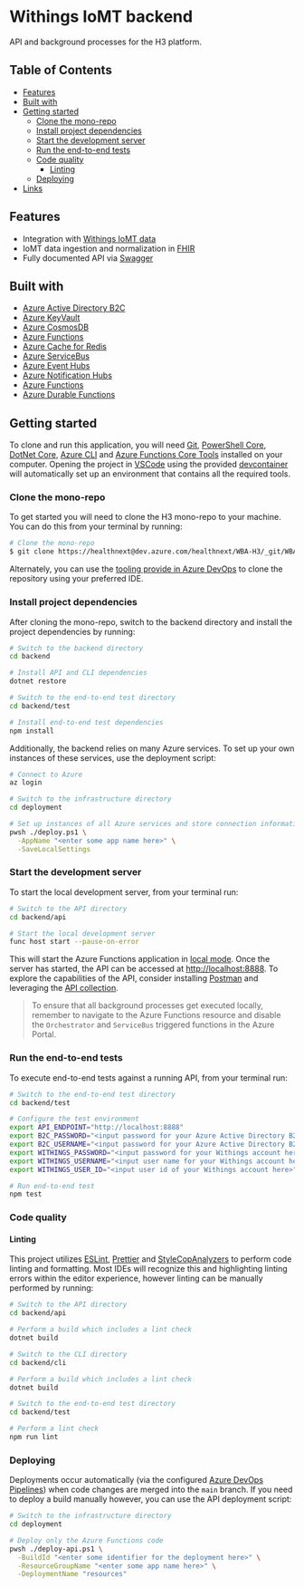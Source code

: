 # Withings IoMT backend

API and background processes for the H3 platform.

## Table of Contents

- [Features](#features)
- [Built with](#built-with)
- [Getting started](#getting-started)
  - [Clone the mono-repo](#clone-the-mono-repo)
  - [Install project dependencies](#install-project-dependencies)
  - [Start the development server](#start-the-development-server)
  - [Run the end-to-end tests](#run-the-end-to-end-tests)
  - [Code quality](#code-quality)
    - [Linting](#linting)
  - [Deploying](#deploying)
- [Links](#links)

## Features

- Integration with [Withings IoMT data](http://developer.withings.com/oauth2/#section/Introduction)
- IoMT data ingestion and normalization in [FHIR](https://docs.microsoft.com/en-us/azure/healthcare-apis/overview)
- Fully documented API via [Swagger](https://swagger.io/docs/specification/2-0/what-is-swagger/)

## Built with

- [Azure Active Directory B2C](https://azure.microsoft.com/en-us/services/active-directory/external-identities/b2c/)
- [Azure KeyVault](https://docs.microsoft.com/en-us/azure/key-vault/general/overview)
- [Azure CosmosDB](https://docs.microsoft.com/en-us/azure/cosmos-db/introduction)
- [Azure Functions](https://docs.microsoft.com/en-us/azure/azure-functions/functions-overview)
- [Azure Cache for Redis](https://docs.microsoft.com/en-us/azure/azure-cache-for-redis/cache-overview)
- [Azure ServiceBus](https://docs.microsoft.com/en-us/azure/service-bus-messaging/service-bus-messaging-overview)
- [Azure Event Hubs](https://docs.microsoft.com/en-us/azure/event-hubs/event-hubs-about)
- [Azure Notification Hubs](https://docs.microsoft.com/en-us/azure/notification-hubs/notification-hubs-push-notification-overview)
- [Azure Functions](https://docs.microsoft.com/en-us/azure/azure-functions/functions-overview)
- [Azure Durable Functions](https://docs.microsoft.com/en-us/azure/azure-functions/durable/durable-functions-overview)

## Getting started

To clone and run this application, you will need [Git](https://git-scm.com/), [PowerShell Core](https://docs.microsoft.com/en-us/powershell/scripting/install/installing-powershell), [DotNet Core](https://docs.microsoft.com/en-us/dotnet/core/install/), [Azure CLI](https://docs.microsoft.com/en-us/cli/azure/install-azure-cli) and [Azure Functions Core Tools](https://docs.microsoft.com/en-us/azure/azure-functions/functions-run-local) installed on your computer. Opening the project in [VSCode](https://code.visualstudio.com/) using the provided [devcontainer](https://code.visualstudio.com/docs/remote/containers) will automatically set up an environment that contains all the required tools.

### Clone the mono-repo

To get started you will need to clone the H3 mono-repo to your machine. You can do this from your terminal by running:

```sh
# Clone the mono-repo
$ git clone https://healthnext@dev.azure.com/healthnext/WBA-H3/_git/WBA-H3
```

Alternately, you can use the [tooling provide in Azure DevOps](https://docs.microsoft.com/en-us/azure/devops/repos/git/clone?view=azure-devops&tabs=visual-studio) to clone the repository using your preferred IDE.

### Install project dependencies

After cloning the mono-repo, switch to the backend directory and install the project dependencies by running:

```sh
# Switch to the backend directory
cd backend

# Install API and CLI dependencies
dotnet restore
```

```sh
# Switch to the end-to-end test directory
cd backend/test

# Install end-to-end test dependencies
npm install
```

Additionally, the backend relies on many Azure services. To set up your own instances of these services, use the deployment script:

```sh
# Connect to Azure
az login

# Switch to the infrastructure directory
cd deployment

# Set up instances of all Azure services and store connection information
pwsh ./deploy.ps1 \
  -AppName "<enter some app name here>" \
  -SaveLocalSettings
```

### Start the development server

To start the local development server, from your terminal run:

```sh
# Switch to the API directory
cd backend/api

# Start the local development server
func host start --pause-on-error
```

This will start the Azure Functions application in [local mode](https://docs.microsoft.com/en-us/azure/azure-functions/functions-develop-local). Once the server has started, the API can be accessed at [http://localhost:8888](http://localhost:8888/swagger.json). To explore the capabilities of the API, consider installing [Postman](https://www.postman.com/product/api-client/) and leveraging the [API collection](./api.postman_collection.json).

> To ensure that all background processes get executed locally, remember to navigate to the Azure Functions resource and disable the `Orchestrator` and `ServiceBus` triggered functions in the Azure Portal.

### Run the end-to-end tests

To execute end-to-end tests against a running API, from your terminal run:

```sh
# Switch to the end-to-end test directory
cd backend/test

# Configure the test environment
export API_ENDPOINT="http://localhost:8888"
export B2C_PASSWORD="<input password for your Azure Active Directory B2C account here>"
export B2C_USERNAME="<input password for your Azure Active Directory B2C account here>"
export WITHINGS_PASSWORD="<input password for your Withings account here>"
export WITHINGS_USERNAME="<input user name for your Withings account here>"
export WITHINGS_USER_ID="<input user id of your Withings account here>"

# Run end-to-end test
npm test
```

### Code quality

#### Linting

This project utilizes [ESLint](https://eslint.org/), [Prettier](https://prettier.io/) and [StyleCopAnalyzers](https://github.com/DotNetAnalyzers/StyleCopAnalyzers) to perform code linting and formatting. Most IDEs will recognize this and highlighting linting errors within the editor experience, however linting can be manually performed by running:

```sh
# Switch to the API directory
cd backend/api

# Perform a build which includes a lint check
dotnet build
```

```sh
# Switch to the CLI directory
cd backend/cli

# Perform a build which includes a lint check
dotnet build
```

```sh
# Switch to the end-to-end test directory
cd backend/test

# Perform a lint check
npm run lint
```

### Deploying

Deployments occur automatically (via the configured [Azure DevOps Pipelines](https://dev.azure.com/healthnext/WBA-H3/_build)) when code changes are merged into the `main` branch. If you need to deploy a build manually however, you can use the API deployment script:

```sh
# Switch to the infrastructure directory
cd deployment

# Deploy only the Azure Functions code
pwsh ./deploy-api.ps1 \
  -BuildId "<enter some identifier for the deployment here>" \
  -ResourceGroupName "<enter some app name here>" \
  -DeploymentName "resources"
```

